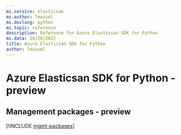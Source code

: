 ```yaml
---
ms.service: elasticsan
ms.author: lmazuel
ms.devlang: python
ms.topic: reference
description: Reference for Azure Elasticsan SDK for Python
ms.data: 10/26/2022
title: Azure Elasticsan SDK for Python
author: lmazuel
---
```

# Azure Elasticsan SDK for Python - preview

## Management packages - preview
[!INCLUDE [mgmt-packages](elasticsan-mgmt-index.md)]